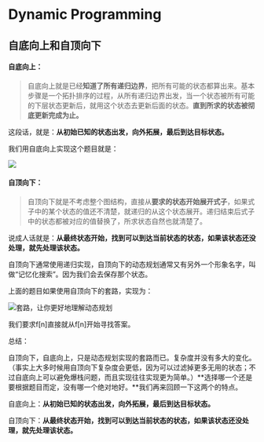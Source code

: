 # Dynamic Programming

## **自底向上和自顶向下**

#### **自底向上**：

> 自底向上就是已经**知道了所有递归边界**，把所有可能的状态都算出来。基本步骤是一个拓扑排序的过程，从所有递归边界出发，当一个状态被所有可能的下层状态更新后，就用这个状态去更新后面的状态。**直到所求的状态被彻底更新完成为止。**

这段话，就是：**从初始已知的状态出发，向外拓展，最后到达目标状态。**

我们用自底向上实现这个题目就是：

![](http://image99.360doc.com/DownloadImg/2016/09/0613/79485982_2)

#### **自顶向下：**

> 自顶向下就是不考虑整个图结构，直接从**要求的状态开始展开式子**，如果式子中的某个状态的值还不清楚，就递归的从这个状态展开。递归结束后式子中的状态都被对应的值替换了，所求状态自然也就清楚了。

说成人话就是：**从最终状态开始，找到可以到达当前状态的状态，如果该状态还没处理，就先处理该状态。**

自顶向下通常使用递归实现，自顶向下的动态规划通常又有另外一个形象名字，叫做“记忆化搜索”。因为我们会去保存那个状态。

上面的题目如果使用自顶向下的套路，实现为：

![&#x5957;&#x8DEF;&#xFF0C;&#x8BA9;&#x4F60;&#x66F4;&#x597D;&#x5730;&#x7406;&#x89E3;&#x52A8;&#x6001;&#x89C4;&#x5212;](http://image99.360doc.com/DownloadImg/2016/09/0613/79485982_3)

我们要求f\[n\]直接就从f\[n\]开始寻找答案。

总结：

自顶向下，自底向上，只是动态规划实现的套路而已。复杂度并没有多大的变化。（事实上大多时候用自顶向下复杂度会更低，因为可以过滤掉更多无用的状态；不过自底向上可以避免爆栈问题，而且实现往往实现更为简单。）**选择哪一个还是要根据题目而定，没有哪一个绝对地好。**我们再来回顾一下这两个的特点。

自底向上：**从初始已知的状态出发，向外拓展，最后到达目标状态。**

自顶向下：**从最终状态开始，找到可以到达当前状态的状态，如果该状态还没处理，就先处理该状态。**

